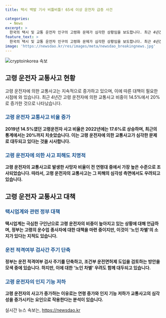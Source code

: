 ```yaml
---
title: 택시 백발 기사 비틀비틀! 65세 이상 운전자 급증 사건

categories:
  - News
excerpt: >
  한국의 택시 및 교통 운전자 인구의 고령화 문제가 심각한 상황임을 보도합니다. 최근 4년간 고령 운전자에 의한 교통사고 비율이 14.5%에서 20%로 상당히 증가했으며, 이러한 사고의 치명적인 영향과 노인 운전자에 대한 검토된 대책 논의 등을 다루고 있습니다. 택시운전사와 버스기사 등의 자격검사 주기 단축 등의 정책이 필요하다는 주장과 노인 차별 우려 역시 존재합니다. 더불어 구인난으로 인해 운전자 부족 문제가 화물업계나 버스업계에서도 나타나고 있어, 이러한 문제를 해결하기 위한 다양한 정책들이 필요하다는 것을 강조합니다.
feature_text: >
  한국의 택시 및 교통 운전자 인구의 고령화 문제가 심각한 상황임을 보도합니다. 최근 4년간 고령 운전자에 의한 교통사고 비율이 14.5%에서 20%로 상당히 증가했으며, 이러한 사고의 치명적인 영향과 노인 운전자에 대한 검토된 대책 논의 등을 다루고 있습니다. 택시운전사와 버스기사 등의 자격검사 주기 단축 등의 정책이 필요하다는 주장과 노인 차별 우려 역시 존재합니다. 더불어 구인난으로 인해 운전자 부족 문제가 화물업계나 버스업계에서도 나타나고 있어, 이러한 문제를 해결하기 위한 다양한 정책들이 필요하다는 것을 강조합니다.
image: 'https://newsdao.kr/res/images/meta/newsdao_breakingnews.jpg'
---
```


<p><img src="https://newsdao.kr/res/images/meta/newsdao_breakingnews.jpg" alt="cryptoinkorea 속보" /></p>

<h2 data-ke-size="size26">고령 운전자 교통사고 현황</h2>

<p data-ke-size="size16">고령 운전자에 의한 교통사고는 지속적으로 증가하고 있으며, 이에 따른 대책이 필요한 시점에 와 있습니다. 최근 4년간 고령 운전자에 의한 교통사고 비중이 14.5%에서 20%로 증가한 것으로 나타났습니다.</p>

<h3><b><span style="color: #1a5490;">고령 운전자 교통사고 비율 증가</span></b></h3>

<p data-ke-size="size16"><b>2019년 14.5%였던 고령운전자 사고 비율은 2022년에는 17.6%로 상승하며, 최근의 통계에서는 20%까지 치솟았습니다. 이는 고령 운전자에 의한 교통사고가 심각한 문제로 대두되고 있다는 것을 시사합니다.</b></p>

<h3><b><span style="color: #1a5490;">고령 운전자에 의한 사고 피해도 치명적</span></b></h3>

<p data-ke-size="size16"><b>고령 운전자의 교통사고로 발생한 사망자 비율이 전 연령대 중에서 가장 높은 수준으로 조사되었습니다. 따라서, 고령 운전자의 교통사고는 그 피해의 심각성 측면에서도 우려되고 있습니다.</b></p>

<h2 data-ke-size="size26">고령 운전자 교통사고 대책</h2>

<h3><b><span style="color: #1a5490;">택시업계와 관련 정부 대책</span></b></h3>

<p data-ke-size="size16"><b>택시업계는 극심한 구인난으로 고령 운전자의 비중이 높아지고 있는 상황에 대해 언급하며, 정부는 고령의 운수업 종사자에 대한 대책을 마련 중이지만, 이것이 '노인 차별'의 소지가 있다는 지적도 있습니다.</b></p>

<h3><b><span style="color: #1a5490;">운전 적격여부 검사간 주기 단축</span></b></h3>

<p data-ke-size="size16"><b>정부는 운전 적격여부 검사 주기를 단축하고, 조건부 운전면허제 도입을 검토하는 방안을 모색 중에 있습니다. 하지만, 이에 대한 '노인 차별' 우려도 함께 대두되고 있습니다.</b></p>

<h3><b><span style="color: #1a5490;">고령 운전자의 인지 기능 저하</span></b></h3>

<p data-ke-size="size16"><b>고령 운전자의 사고가 증가하는 이유로는 연령 증가와 인지 기능 저하가 교통사고의 심각성을 증가시키는 요인으로 작용한다는 분석이 있습니다.</b></p>
실시간 뉴스 속보는, <a href="https://newsdao.kr" rel="dofollow">https://newsdao.kr</a>


